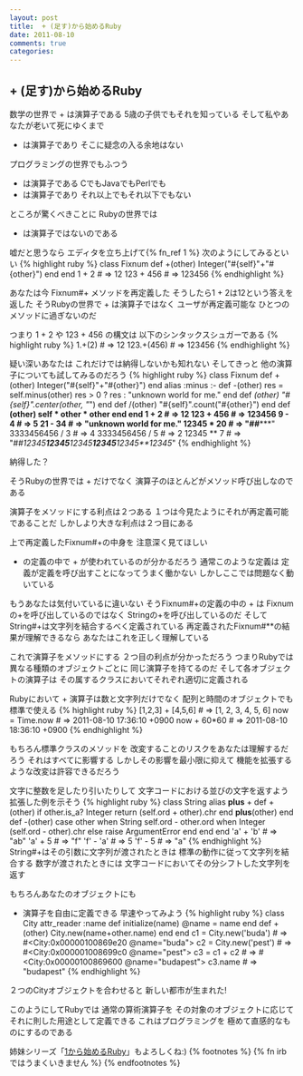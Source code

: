 ```yaml
---
layout: post
title:  + (足す)から始めるRuby
date: 2011-08-10
comments: true
categories:
---
```


## + (足す)から始めるRuby
数学の世界で + は演算子である
5歳の子供でもそれを知っている
そして私やあなたが老いて死にゆくまで
 + は演算子であり
そこに疑念の入る余地はない

プログラミングの世界でもふつう
 + は演算子である
CでもJavaでもPerlでも
 + は演算子であり
それ以上でもそれ以下でもない

ところが驚くべきことに
Rubyの世界では
 + は演算子ではないのである

嘘だと思うなら
エディタを立ち上げて{% fn_ref 1 %}
次のようにしてみるといい
{% highlight ruby %}
class Fixnum
  def +(other)
    Integer("#{self}"+"#{other}")
  end
end
1 + 2 # => 12
123 + 456 # => 123456
{% endhighlight %}

あなたは今
Fixnum#+ メソッドを再定義した
そうしたら1 + 2は12という答えを返した
そうRubyの世界で + は演算子ではなく
ユーザが再定義可能な
ひとつのメソッドに過ぎないのだ

つまり 1 + 2 や 123 + 456 の構文は
以下のシンタックスシュガーである
{% highlight ruby %}
1.+(2) # => 12
123.+(456) # => 123456
{% endhighlight %}

疑い深いあなたは
これだけでは納得しないかも知れない
そしてきっと
他の演算子についても試してみるのだろう
{% highlight ruby %}
class Fixnum
  def +(other)
    Integer("#{self}"+"#{other}")
  end
  alias :minus :-
  def -(other)
    res = self.minus(other)
    res > 0 ? res : "unknown world for me."
  end
  def *(other)
    "#{self}".center(other, "*")
  end
  def /(other)
    "#{self}".count("#{other}")
  end
  def **(other)
    self * other * other
  end
end
1 + 2 # => 12
123 + 456 # => 123456
9 - 4 # => 5
21 - 34 # => "unknown world for me."
12345 * 20 # => "******##*******"
3333456456 / 3 # => 4
3333456456 / 5 # => 2
12345 ** 7 # => "##*12345**12345**12345**12345**12345**12345*"
{% endhighlight %}

納得した？

そうRubyの世界では + だけでなく
演算子のほとんどがメソッド呼び出しなのである

演算子をメソッドにする利点は２つある
１つは今見たようにそれが再定義可能であることだ
しかしより大きな利点は２つ目にある

上で再定義したFixnum#+の中身を
注意深く見てほしい
 + の定義の中で + が使われているのが分かるだろう
通常このような定義は
定義が定義を呼び出すことになってうまく働かない
しかしここでは問題なく動いている

もうあなたは気付いているに違いない
そうFixnum#+の定義の中の + は
Fixnumの+を呼び出しているのではなく
Stringの+を呼び出しているのだ
そしてString#+は文字列を結合するべく定義されている
再定義されたFixnum#**の結果が理解できるなら
あなたはこれを正しく理解している

これで演算子をメソッドにする
２つ目の利点が分かっただろう
つまりRubyでは異なる種類のオブジェクトごとに
同じ演算子を持てるのだ
そして各オブジェクトの演算子は
その属するクラスにおいてそれぞれ適切に定義される

Rubyにおいて + 演算子は数と文字列だけでなく
配列と時間のオブジェクトでも標準で使える
{% highlight ruby %}
[1,2,3] + [4,5,6] # => [1, 2, 3, 4, 5, 6]
now = Time.now # => 2011-08-10 17:36:10 +0900
now + 60*60 # => 2011-08-10 18:36:10 +0900
{% endhighlight %}

もちろん標準クラスのメソッドを
改変することのリスクをあなたは理解するだろう
それはすべてに影響する
しかしその影響を最小限に抑えて
機能を拡張するような改変は許容できるだろう

文字に整数を足したり引いたりして
文字コードにおける並びの文字を返すよう
拡張した例を示そう
{% highlight ruby %}
class String
  alias __plus__ +
  def +(other)
    if other.is_a? Integer
      return (self.ord + other).chr
    end
    __plus__(other)
  end
  def -(other)
    case other
    when String
      self.ord - other.ord
    when Integer
      (self.ord - other).chr
    else
      raise ArgumentError
    end
  end
end
'a' + 'b' # => "ab"
'a' + 5 # => "f"
'f' - 'a' # => 5
'f' - 5 # => "a"
{% endhighlight %}
String#+はその引数に文字列が渡されたときは
標準の動作に従って文字列を結合する
数字が渡されたときには
文字コードにおいてその分シフトした文字列を返す

もちろんあなたのオブジェクトにも
 + 演算子を自由に定義できる
早速やってみよう
{% highlight ruby %}
class City
  attr_reader :name
  def initialize(name)
    @name = name
  end
  def +(other)
    City.new(name+other.name)
  end
end
c1 = City.new('buda') # => #<City:0x00000100869e20 @name="buda">
c2 = City.new('pest') # => #<City:0x000001008699c0 @name="pest">
c3 = c1 + c2 # => #<City:0x00000100869600 @name="budapest">
c3.name # => "budapest"
{% endhighlight %}

２つのCityオブジェクトを合わせると
新しい都市が生まれた!

このようにしてRubyでは
通常の算術演算子を
その対象のオブジェクトに応じて
それに則した用途として定義できる
これはプログラミングを
極めて直感的なものにするのである

姉妹シリーズ「[1から始めるRuby](/2011/07/27/1-Ruby/)」もよろしくね:)
{% footnotes %}
   {% fn irbではうまくいきません %}
{% endfootnotes %}
